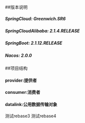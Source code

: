 ##版本说明
##### SpringCloud: Greenwich.SR6
##### SpringCloudAlibaba: 2.1.4.RELEASE
##### SpringBoot: 2.1.12.RELEASE
#####  Nacos: 2.0.0
##项目结构
#### provider:提供者
#### consumer:消费者
#### datalink:公用数据传输对象
测试rebase3
测试rebase4